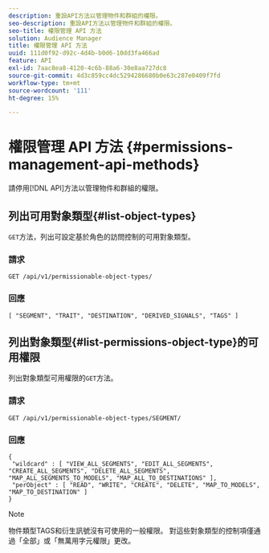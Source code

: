 ```yaml
---
description: 重設API方法以管理物件和群組的權限。
seo-description: 重設API方法以管理物件和群組的權限。
seo-title: 權限管理 API 方法
solution: Audience Manager
title: 權限管理 API 方法
uuid: 111d0f92-d92c-4d4b-b0d6-10dd3fa466ad
feature: API
exl-id: 7aac8ea8-4120-4c6b-88a6-30e8aa727dc8
source-git-commit: 4d3c859cc4dc5294286680b0e63c287e0409f7fd
workflow-type: tm+mt
source-wordcount: '111'
ht-degree: 15%

---
```


# 權限管理 API 方法 {#permissions-management-api-methods}

請停用[!DNL API]方法以管理物件和群組的權限。

<!-- c_rest_api_perm_man.xml -->

## 列出可用對象類型{#list-object-types}

`GET`方法，列出可設定基於角色的訪問控制的可用對象類型。

<!-- r_rest_api_perm_list.xml -->

### 請求

`GET /api/v1/permissionable-object-types/`

### 回應

```
[ "SEGMENT", "TRAIT", "DESTINATION", "DERIVED_SIGNALS", "TAGS" ]
```

## 列出對象類型{#list-permissions-object-type}的可用權限

列出對象類型可用權限的`GET`方法。

<!-- r_rest_api_perm_list_perms.xml -->

### 請求

`GET /api/v1/permissionable-object-types/SEGMENT/`

### 回應

```
{ 
 "wildcard" : [ "VIEW_ALL_SEGMENTS", "EDIT_ALL_SEGMENTS", "CREATE_ALL_SEGMENTS", "DELETE_ALL_SEGMENTS", "MAP_ALL_SEGMENTS_TO_MODELS", "MAP_ALL_TO_DESTINATIONS" ], 
 "perObject" : [ "READ", "WRITE", "CREATE", "DELETE", "MAP_TO_MODELS", "MAP_TO_DESTINATION" ]
}
```

>[!NOTE]
>
>物件類型TAGS和衍生訊號沒有可使用的一般權限。 對這些對象類型的控制項僅通過「全部」或「無萬用字元權限」更改。
